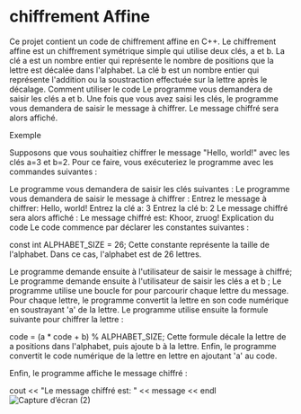 # chiffrement Affine
Ce projet contient un code de chiffrement affine en C++. Le chiffrement affine est un chiffrement symétrique simple qui utilise deux clés, a et b. La clé a est un nombre entier qui représente le nombre de positions que la lettre est décalée dans l'alphabet. La clé b est un nombre entier qui représente l'addition ou la soustraction effectuée sur la lettre après le décalage.
Comment utiliser le code
Le programme vous demandera de saisir les clés a et b. Une fois que vous avez saisi les clés, le programme vous demandera de saisir le message à chiffrer. Le message chiffré sera alors affiché.

Exemple

Supposons que vous souhaitiez chiffrer le message "Hello, world!" avec les clés a=3 et b=2. Pour ce faire, vous exécuteriez le programme avec les commandes suivantes :

Le programme vous demandera de saisir les clés suivantes :
Le programme vous demandera de saisir le message à chiffrer :
Entrez le message à chiffrer: Hello, world!
Entrez la clé a: 3
Entrez la clé b: 2
Le message chiffré sera alors affiché :
Le message chiffré est: Khoor, zruog!
Explication du code
Le code commence par déclarer les constantes suivantes :

const int ALPHABET_SIZE = 26;
Cette constante représente la taille de l'alphabet. Dans ce cas, l'alphabet est de 26 lettres.

Le programme demande ensuite à l'utilisateur de saisir le message à chiffré;
Le programme demande ensuite à l'utilisateur de saisir les clés a et b ;
Le programme utilise une boucle for pour parcourir chaque lettre du message. Pour chaque lettre, le programme convertit la lettre en son code numérique en soustrayant 'a' de la lettre. Le programme utilise ensuite la formule suivante pour chiffrer la lettre :

code = (a * code + b) % ALPHABET_SIZE;
Cette formule décale la lettre de a positions dans l'alphabet, puis ajoute b à la lettre. Enfin, le programme convertit le code numérique de la lettre en lettre en ajoutant 'a' au code.

Enfin, le programme affiche le message chiffré :

cout << "Le message chiffré est: " << message << endl
![Capture d’écran (2)](https://github.com/Moudjasath/chiffrementAffine/assets/140810316/17bbe0a9-8c80-4a8f-85c6-f6283cebe930)
